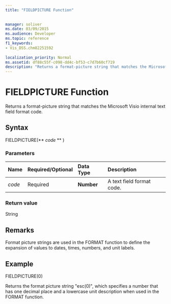 ```yaml
---
title: "FIELDPICTURE Function"
 
 
manager: soliver
ms.date: 03/09/2015
ms.audience: Developer
ms.topic: reference
f1_keywords:
- Vis_DSS.chm82251592
 
localization_priority: Normal
ms.assetid: df88c55f-c098-dd4c-bf53-c7d7b60cf719
description: "Returns a format-picture string that matches the Microsoft Visio internal text field format code."
---
```


# FIELDPICTURE Function

Returns a format-picture string that matches the Microsoft Visio internal text field format code.
  
## Syntax

FIELDPICTURE(** *code* ** ) 
  
### Parameters

|**Name**|**Required/Optional**|**Data Type**|**Description**|
|:-----|:-----|:-----|:-----|
| _code_ <br/> |Required  <br/> |**Number** <br/> | A text field format code.  <br/> |
   
### Return value

String
  
## Remarks

Format picture strings are used in the FORMAT function to define the expansion of values to dates, times, numbers, and unit labels.
  
## Example

FIELDPICTURE(0) 
  
Returns the format picture string "esc(0)", which specifies a number that has one decimal place and a lowercase unit description when used in the FORMAT function. 
  

